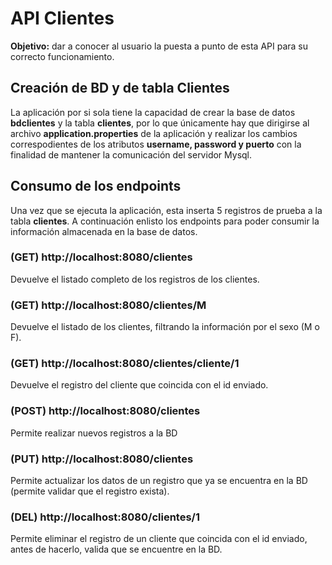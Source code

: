 # API Clientes

**Objetivo:** dar a conocer al usuario la puesta a punto de esta API para su correcto funcionamiento. 

## Creación de BD y de tabla Clientes
La aplicación por si sola tiene la capacidad de crear la base de datos **bdclientes** y la tabla **clientes**, 
por lo que únicamente hay que dirigirse al archivo **application.properties** de la aplicación y realizar los 
cambios correspodientes de los atributos **username, password y puerto** con la finalidad de mantener la 
comunicación del servidor Mysql.

## Consumo de los endpoints
Una vez que se ejecuta la aplicación, esta inserta 5 registros de prueba a la tabla **clientes**. A continuación enlisto 
los endpoints para poder consumir la información almacenada en la base de datos.

### (GET) http://localhost:8080/clientes
Devuelve el listado completo de los registros de los clientes.

### (GET) http://localhost:8080/clientes/M
Devuelve el listado de los clientes, filtrando la información por el sexo (M o F).

### (GET) http://localhost:8080/clientes/cliente/1
Devuelve el registro del cliente que coincida con el id enviado.

### (POST) http://localhost:8080/clientes
Permite realizar nuevos registros a la BD

### (PUT) http://localhost:8080/clientes
Permite actualizar los datos de un registro que ya se encuentra en la BD (permite validar que el registro exista).

### (DEL) http://localhost:8080/clientes/1
Permite eliminar el registro de un cliente que coincida con el id enviado, antes de hacerlo, valida que se encuentre en la BD.
